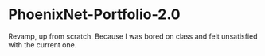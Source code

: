 # PhoenixNet-Portfolio-2.0
Revamp, up from scratch. Because I was bored on class and felt unsatisfied with the current one.
